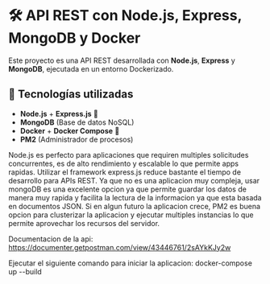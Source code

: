 # 🛠️ API REST con Node.js, Express, MongoDB y Docker

Este proyecto es una API REST desarrollada con **Node.js**, **Express** y **MongoDB**, ejecutada en un entorno Dockerizado.

## 🚀 Tecnologías utilizadas
- **Node.js** + **Express.js** 🚀
- **MongoDB** (Base de datos NoSQL)
- **Docker** + **Docker Compose** 🐳
- **PM2** (Administrador de procesos)

Node.js es perfecto para aplicaciones que requiren multiples solicitudes concurrentes, es de alto rendimiento y escalable lo que permite apps rapidas.
Utilizar el framework express.js reduce bastante el tiempo de desarrollo para APIs REST.
Ya que no es una aplicacion muy compleja, usar mongoDB es una excelente opcion ya que permite guardar los datos de manera muy rapida y facilita la lectura de la informacion ya que esta basada en documentos JSON.
Si en algun futuro la aplicacion crece, PM2 es buena opcion para clusterizar la aplicacion y ejecutar multiples instancias lo que permite aprovechar los recursos del servidor.

Documentacion de la api: https://documenter.getpostman.com/view/43446761/2sAYkKJy2w

Ejecutar el siguiente comando para iniciar la aplicacion:
docker-compose up --build
